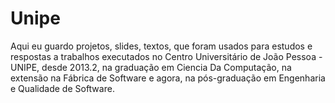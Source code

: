 # Unipe

Aqui eu guardo projetos, slides, textos, que foram usados para estudos e
respostas a trabalhos executados no Centro Universitário de João Pessoa - UNIPE,
desde 2013.2, na graduação em Ciencia Da Computação, na extensão na Fábrica de
Software e agora, na pós-graduação em Engenharia e Qualidade de Software.
